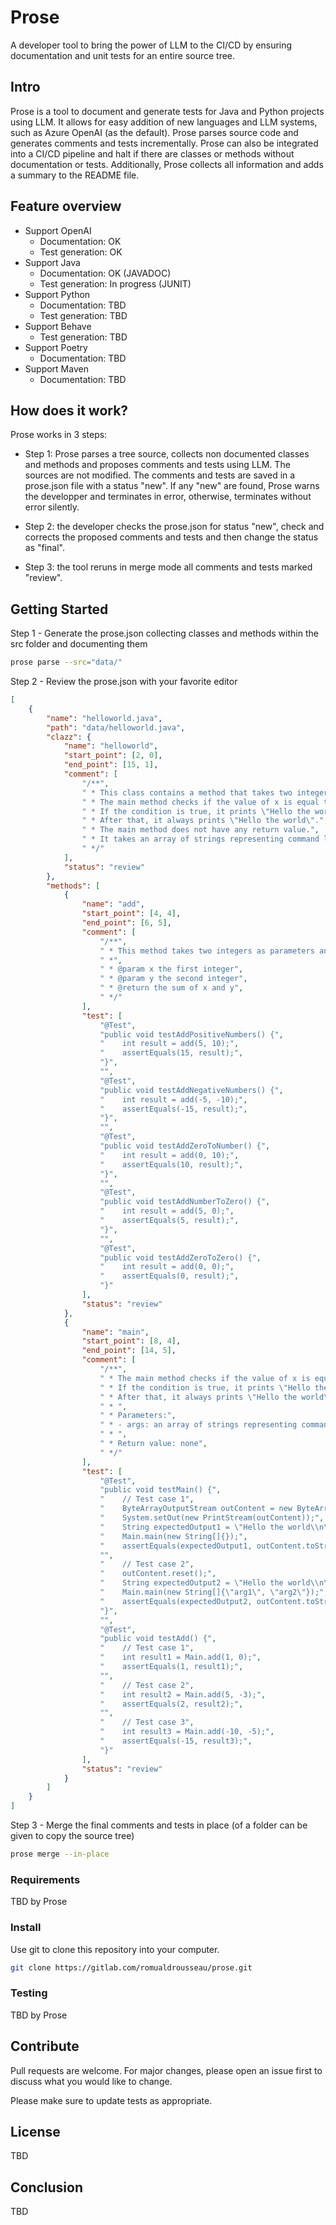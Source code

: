 # Prose

A developer tool to bring the power of LLM to the CI/CD by ensuring documentation and unit tests for an entire source
tree.

## Intro

Prose is a tool to document and generate tests for Java and Python projects using LLM. It allows for easy addition of
new languages and LLM systems, such as Azure OpenAI (as the default). Prose parses source code and generates comments
and tests incrementally. Prose can also be integrated into a CI/CD pipeline and halt if there are classes or methods
without documentation or tests. Additionally, Prose collects all information and adds a summary to the README file.

## Feature overview

-   Support OpenAI
    -   Documentation: OK
    -   Test generation: OK
-   Support Java
    -   Documentation: OK (JAVADOC)
    -   Test generation: In progress (JUNIT)
-   Support Python
    -   Documentation: TBD
    -   Test generation: TBD
-   Support Behave
    -   Test generation: TBD
-   Support Poetry
    -   Documentation: TBD
-   Support Maven
    -   Documentation: TBD

## How does it work?

Prose works in 3 steps:

-   Step 1: Prose parses a tree source, collects non documented classes and methods and proposes comments and tests using
    LLM. The sources are not modified. The comments and tests are saved in a prose.json file with a status "new".
    If any "new" are found, Prose warns the developper and terminates in error, otherwise, terminates without error silently.

-   Step 2: the developer checks the prose.json for status "new", check and corrects the proposed comments and tests and
    then change the status as "final".

-   Step 3: the tool reruns in merge mode all comments and tests marked "review".

## Getting Started

Step 1 - Generate the prose.json collecting classes and methods within the src folder and documenting them

```bash
prose parse --src="data/"
```

Step 2 - Review the prose.json with your favorite editor

```json
[
    {
        "name": "helloworld.java",
        "path": "data/helloworld.java",
        "clazz": {
            "name": "helloworld",
            "start_point": [2, 0],
            "end_point": [15, 1],
            "comment": [
                "/**",
                " * This class contains a method that takes two integers as parameters and returns their sum.",
                " * The main method checks if the value of x is equal to the result of the add method with parameters 1 and 0.",
                " * If the condition is true, it prints \"Hello the world\".",
                " * After that, it always prints \"Hello the world\".",
                " * The main method does not have any return value.",
                " * It takes an array of strings representing command line arguments as a parameter.",
                " */"
            ],
            "status": "review"
        },
        "methods": [
            {
                "name": "add",
                "start_point": [4, 4],
                "end_point": [6, 5],
                "comment": [
                    "/**",
                    " * This method takes two integers as parameters and returns the sum of the two integers.",
                    " *",
                    " * @param x the first integer",
                    " * @param y the second integer",
                    " * @return the sum of x and y",
                    " */"
                ],
                "test": [
                    "@Test",
                    "public void testAddPositiveNumbers() {",
                    "    int result = add(5, 10);",
                    "    assertEquals(15, result);",
                    "}",
                    "",
                    "@Test",
                    "public void testAddNegativeNumbers() {",
                    "    int result = add(-5, -10);",
                    "    assertEquals(-15, result);",
                    "}",
                    "",
                    "@Test",
                    "public void testAddZeroToNumber() {",
                    "    int result = add(0, 10);",
                    "    assertEquals(10, result);",
                    "}",
                    "",
                    "@Test",
                    "public void testAddNumberToZero() {",
                    "    int result = add(5, 0);",
                    "    assertEquals(5, result);",
                    "}",
                    "",
                    "@Test",
                    "public void testAddZeroToZero() {",
                    "    int result = add(0, 0);",
                    "    assertEquals(0, result);",
                    "}"
                ],
                "status": "review"
            },
            {
                "name": "main",
                "start_point": [8, 4],
                "end_point": [14, 5],
                "comment": [
                    "/**",
                    " * The main method checks if the value of x is equal to the result of the add method with parameters 1 and 0.",
                    " * If the condition is true, it prints \"Hello the world\".",
                    " * After that, it always prints \"Hello the world\".",
                    " * ",
                    " * Parameters:",
                    " * - args: an array of strings representing command line arguments",
                    " * ",
                    " * Return value: none",
                    " */"
                ],
                "test": [
                    "@Test",
                    "public void testMain() {",
                    "    // Test case 1",
                    "    ByteArrayOutputStream outContent = new ByteArrayOutputStream();",
                    "    System.setOut(new PrintStream(outContent));",
                    "    String expectedOutput1 = \"Hello the world\\n\";",
                    "    Main.main(new String[]{});",
                    "    assertEquals(expectedOutput1, outContent.toString());",
                    "",
                    "    // Test case 2",
                    "    outContent.reset();",
                    "    String expectedOutput2 = \"Hello the world\\n\";",
                    "    Main.main(new String[]{\"arg1\", \"arg2\"});",
                    "    assertEquals(expectedOutput2, outContent.toString());",
                    "}",
                    "",
                    "@Test",
                    "public void testAdd() {",
                    "    // Test case 1",
                    "    int result1 = Main.add(1, 0);",
                    "    assertEquals(1, result1);",
                    "",
                    "    // Test case 2",
                    "    int result2 = Main.add(5, -3);",
                    "    assertEquals(2, result2);",
                    "",
                    "    // Test case 3",
                    "    int result3 = Main.add(-10, -5);",
                    "    assertEquals(-15, result3);",
                    "}"
                ],
                "status": "review"
            }
        ]
    }
]
```

Step 3 - Merge the final comments and tests in place (of a folder can be given to copy the source tree)

```bash
prose merge --in-place
```

### Requirements

TBD by Prose

### Install

Use git to clone this repository into your computer.

```bash
git clone https://gitlab.com/romualdrousseau/prose.git
```

### Testing

TBD by Prose

## Contribute

Pull requests are welcome. For major changes, please open an issue first to discuss what you would like to change.

Please make sure to update tests as appropriate.

## License

TBD

## Conclusion

TBD
